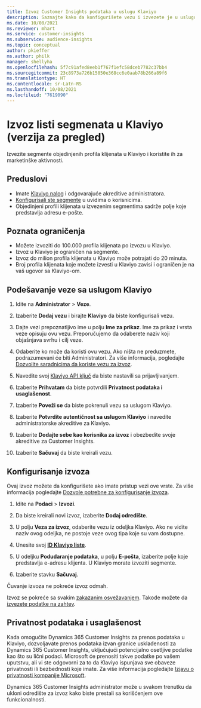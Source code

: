 ```yaml
---
title: Izvoz Customer Insights podataka u uslugu Klaviyo
description: Saznajte kako da konfigurišete vezu i izvezete je u uslugu Klaviyo.
ms.date: 10/08/2021
ms.reviewer: mhart
ms.service: customer-insights
ms.subservice: audience-insights
ms.topic: conceptual
author: pkieffer
ms.author: philk
manager: shellyha
ms.openlocfilehash: 5f7c91afed8eeb1f767f1efc58dceb7782c37bb4
ms.sourcegitcommit: 23c8973a726b15050e368cc6e0aab78b266a89f6
ms.translationtype: HT
ms.contentlocale: sr-Latn-RS
ms.lasthandoff: 10/08/2021
ms.locfileid: "7619090"
---
```

# <a name="export-segment-lists-to-klaviyo-preview"></a>Izvoz listi segmenata u Klaviyo (verzija za pregled)

Izvezite segmente objedinjenih profila klijenata u Klaviyo i koristite ih za marketinške aktivnosti.

## <a name="prerequisites"></a>Preduslovi

-   Imate [Klaviyo nalog](https://www.klaviyo.com/) i odgovarajuće akreditive administratora.
-   [Konfigurisali ste segmente](segments.md) u uvidima o korisnicima.
-   Objedinjeni profili klijenata u izvezenim segmentima sadrže polje koje predstavlja adresu e-pošte.

## <a name="known-limitations"></a>Poznata ograničenja

- Možete izvoziti do 100.000 profila klijenata po izvozu u Klaviyo.
- Izvoz u Klaviyo je ograničen na segmente.
- Izvoz do milion profila klijenata u Klaviyo može potrajati do 20 minuta. 
- Broj profila klijenata koje možete izvesti u Klaviyo zavisi i ograničen je na vaš ugovor sa Klaviyo-om.

## <a name="set-up-connection-to-klaviyo"></a>Podešavanje veze sa uslugom Klaviyo

1. Idite na **Administrator** > **Veze**.

1. Izaberite **Dodaj vezu** i birajte **Klaviyo** da biste konfigurisali vezu.

1. Dajte vezi prepoznatljivo ime u polju **Ime za prikaz**. Ime za prikaz i vrsta veze opisuju ovu vezu. Preporučujemo da odaberete naziv koji objašnjava svrhu i cilj veze.

1. Odaberite ko može da koristi ovu vezu. Ako ništa ne preduzmete, podrazumevani će biti Administratori. Za više informacija, pogledajte [Dozvolite saradnicima da koriste vezu za izvoz](connections.md#allow-contributors-to-use-a-connection-for-exports).

1. Navedite svoj [Klaviyo API ključ](https://help.klaviyo.com/hc/articles/115005062267-How-to-Manage-Your-Account-s-API-Keys) da biste nastavili sa prijavljivanjem. 

1. Izaberite **Prihvatam** da biste potvrdili **Privatnost podataka i usaglašenost**.

1. Izaberite **Poveži se** da biste pokrenuli vezu sa uslugom Klaviyo.

1. Izaberite **Potvrdite autentičnost sa uslugom Klaviyo** i navedite administratorske akreditive za Klaviyo.

1. Izaberite **Dodajte sebe kao korisnika za izvoz** i obezbedite svoje akreditive za Customer Insights.

1. Izaberite **Sačuvaj** da biste kreirali vezu.

## <a name="configure-an-export"></a>Konfigurisanje izvoza

Ovaj izvoz možete da konfigurišete ako imate pristup vezi ove vrste. Za više informacija pogledajte [Dozvole potrebne za konfigurisanje izvoza](export-destinations.md#set-up-a-new-export).

1. Idite na **Podaci** > **Izvozi**.

1. Da biste kreirali novi izvoz, izaberite **Dodaj odredište**.

1. U polju **Veza za izvoz**, odaberite vezu iz odeljka Klaviyo. Ako ne vidite naziv ovog odeljka, ne postoje veze ovog tipa koje su vam dostupne.

1. Unesite svoj [**ID Klaviyo liste**](https://help.klaviyo.com/hc/articles/115005078647-How-to-Find-a-List-ID).     

3. U odeljku **Podudaranje podataka**, u polju **E-pošta**, izaberite polje koje predstavlja e-adresu klijenta. U Klaviyo morate izvoziti segmente.

1. Izaberite stavku **Sačuvaj**.

Čuvanje izvoza ne pokreće izvoz odmah.

Izvoz se pokreće sa svakim [zakazanim osvežavanjem](system.md#schedule-tab). Takođe možete da [izvezete podatke na zahtev](export-destinations.md#run-exports-on-demand). 


## <a name="data-privacy-and-compliance"></a>Privatnost podataka i usaglašenost

Kada omogućite Dynamics 365 Customer Insights za prenos podataka u Klaviyo, dozvoljavate prenos podataka izvan granice usklađenosti za Dynamics 365 Customer Insights, uključujući potencijalno osetljive podatke kao što su lični podaci. Microsoft će prenositi takve podatke po vašem uputstvu, ali vi ste odgovorni za to da Klaviyo ispunjava sve obaveze privatnosti ili bezbednosti koje imate. Za više informacija pogledajte [Izjavu o privatnosti kompanije Microsoft](https://go.microsoft.com/fwlink/?linkid=396732).

Dynamics 365 Customer Insights administrator može u svakom trenutku da ukloni odredište za izvoz kako biste prestali sa korišćenjem ove funkcionalnosti.

